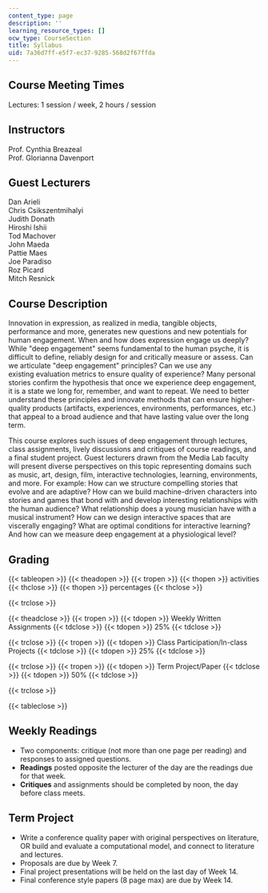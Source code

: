 ```yaml
---
content_type: page
description: ''
learning_resource_types: []
ocw_type: CourseSection
title: Syllabus
uid: 7a36d7ff-e5f7-ec37-9285-568d2f67ffda
---
```


Course Meeting Times
--------------------

Lectures: 1 session / week, 2 hours / session

Instructors
-----------

Prof. Cynthia Breazeal  
Prof. Glorianna Davenport

Guest Lecturers
---------------

Dan Arieli  
Chris Csikszentmihalyi  
Judith Donath  
Hiroshi Ishii  
Tod Machover  
John Maeda  
Pattie Maes  
Joe Paradiso  
Roz Picard  
Mitch Resnick

Course Description
------------------

Innovation in expression, as realized in media, tangible objects, performance and more, generates new questions and new potentials for human engagement. When and how does expression engage us deeply? While "deep engagement" seems fundamental to the human psyche, it is difficult to define, reliably design for and critically measure or assess. Can we articulate "deep engagement" principles? Can we use any existing evaluation metrics to ensure quality of experience? Many personal stories confirm the hypothesis that once we experience deep engagement, it is a state we long for, remember, and want to repeat. We need to better understand these principles and innovate methods that can ensure higher-quality products (artifacts, experiences, environments, performances, etc.) that appeal to a broad audience and that have lasting value over the long term.

This course explores such issues of deep engagement through lectures, class assignments, lively discussions and critiques of course readings, and a final student project. Guest lecturers drawn from the Media Lab faculty will present diverse perspectives on this topic representing domains such as music, art, design, film, interactive technologies, learning, environments, and more. For example: How can we structure compelling stories that evolve and are adaptive? How can we build machine-driven characters into stories and games that bond with and develop interesting relationships with the human audience? What relationship does a young musician have with a musical instrument? How can we design interactive spaces that are viscerally engaging? What are optimal conditions for interactive learning? And how can we measure deep engagement at a physiological level?

Grading
-------

{{< tableopen >}}
{{< theadopen >}}
{{< tropen >}}
{{< thopen >}}
activities
{{< thclose >}}
{{< thopen >}}
percentages
{{< thclose >}}

{{< trclose >}}

{{< theadclose >}}
{{< tropen >}}
{{< tdopen >}}
Weekly Written Assignments
{{< tdclose >}}
{{< tdopen >}}
25%
{{< tdclose >}}

{{< trclose >}}
{{< tropen >}}
{{< tdopen >}}
Class Participation/In-class Projects
{{< tdclose >}}
{{< tdopen >}}
25%
{{< tdclose >}}

{{< trclose >}}
{{< tropen >}}
{{< tdopen >}}
Term Project/Paper
{{< tdclose >}}
{{< tdopen >}}
50%
{{< tdclose >}}

{{< trclose >}}

{{< tableclose >}}

Weekly Readings
---------------

*   Two components: critique (not more than one page per reading) and responses to assigned questions.
*   **Readings** posted opposite the lecturer of the day are the readings due for that week.
*   **Critiques** and assignments should be completed by noon, the day before class meets.

Term Project
------------

*   Write a conference quality paper with original perspectives on literature, OR build and evaluate a computational model, and connect to literature and lectures.
*   Proposals are due by Week 7.
*   Final project presentations will be held on the last day of Week 14.
*   Final conference style papers (8 page max) are due by Week 14.
